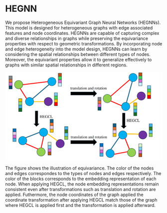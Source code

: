 # HEGNN
We propose Heterogeneous Equivariant Graph Neural Networks (HEGNNs). This model is designed for heterogeneous graphs with edge associated features and node coordinates. HEGNNs are capable of capturing complex and diverse relationships in graphs while preserving the equivariance properties with respect to geometric transformations. By incorporating node and edge heterogeneity into the model design, HEGNNs can learn by considering the spatial relationships between different types of nodes. Moreover, the equivariant properties allow it to generalize effectively to graphs with similar spatial relationships in different regions.

<div align="center">
    <img src="./img/HEGCL.png" width=600px centering>
</div>

The figure shows the illustration of equivariance. The color of the nodes and edges correspondes to the types of nodes and edges respectively. The color of the blocks corresponds to the embedding representation of each node. When applying HEGCL, the node embedding representations remain consistent even after transformations such as translation and rotation are applied. Futhermore, the node coordinates of the graph applied the coordinate transformation after applying HEGCL match those of the graph where HEGCL is applied first and the transformation is applied afterward.